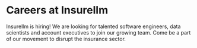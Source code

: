 # Careers at Insurellm

Insurellm is hiring! We are looking for talented software engineers, data scientists and account executives to join our growing team. Come be a part of our movement to disrupt the insurance sector.